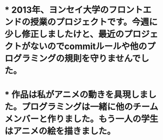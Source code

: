 
# * 2013年、ヨンセイ大学のフロントエンドの授業のプロジェクトです。今週に少し修正しましたけと、最近のプロジェクトがないのでcommitルールや他のプログラミングの規則を守りませんでした。
# * 作品は私がアニメの動きを具現しました。プログラミングは一緒に他のチームメンバーと作りました。もう一人の学生はアニメの絵を描きました。
